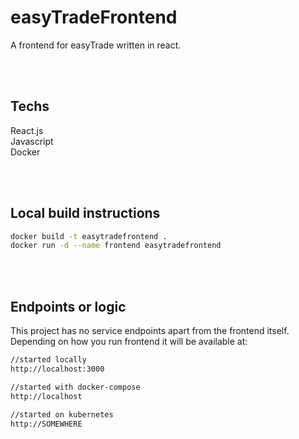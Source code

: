 # easyTradeFrontend
A frontend for easyTrade written in react.      

<br/><br/>

## Techs
React.js   
Javascript   
Docker   

<br/><br/>

## Local build instructions
```sh
docker build -t easytradefrontend .
docker run -d --name frontend easytradefrontend
```   

<br/><br/>

## Endpoints or logic
This project has no service endpoints apart from the frontend itself. Depending on how you run frontend it will be available at:   
 ```sh
 //started locally
 http://localhost:3000

 //started with docker-compose
 http://localhost

 //started on kubernetes
 http://SOMEWHERE
 ```

<br/><br/>